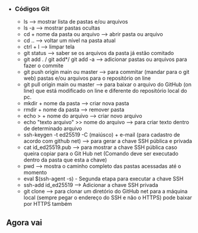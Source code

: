 - ### Códigos Git

  

  - ls --> mostrar lista de pastas e/ou arquivos
  - ls -a --> mostrar pastas ocultas
  - cd  + nome da pasta ou arquivo --> abrir pasta ou arquivo
  - cd .. --> voltar um nível na pasta atual
  - ctrl + l --> limpar tela
  - git status --> saber se os arquivos da pasta já estão comitado
  - git add . / git add*/ git add -a --> adicionar pastas ou arquivos para fazer o commite
  - git push origin main ou master --> para commitar (mandar para  o git web) pastas e/ou arquivos para o repositório on line
  - git pull origin main ou master --> para baixar o arquivo do GitHub (on line) que está modificado on line e diferente do repositório local do pc.
  - mkdir + nome da pasta --> criar nova pasta
  - rmdir + nome da pasta --> remover pasta
  - echo > + nome do arquivo --> criar novo arquivo
  - echo "texto arquivo" >> nome do arquivo --> para criar texto dentro de determinado arquivo
  - ssh-keygen -t ed25519 -C (maiúsco) + e-mail (para cadastro de acordo com github net) --> para gerar a chave SSH pública e privada
  - cat id_ed25519.pub --> para mostrar a chave SSH pública caso queira copiar para o Git Hub net (Comando deve ser executado dentro da pasta que esta a chave)
  - pwd --> mostra o caminho completo das pastas acessadas até o momento
  -  eval $(ssh-agent -s) - Segunda etapa para executar a chave SSH
  - ssh-add id_ed25519 --> Adicionar a chave SSH privada
  - git clone --> para clonar um diretório do GitHub net para a máquina local (sempre pegar o endereço do SSH e não o HTTPS)
pode baixar por HTTPS também

## Agora vai 
